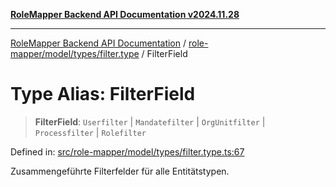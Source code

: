 [**RoleMapper Backend API Documentation v2024.11.28**](../../../../../README.md)

***

[RoleMapper Backend API Documentation](../../../../../modules.md) / [role-mapper/model/types/filter.type](../README.md) / FilterField

# Type Alias: FilterField

> **FilterField**: `Userfilter` \| `Mandatefilter` \| `OrgUnitfilter` \| `Processfilter` \| `Rolefilter`

Defined in: [src/role-mapper/model/types/filter.type.ts:67](https://github.com/FlowCraft-AG/RoleMapper/blob/536244048d4b335d6a9047c5d05cfa1a8bc97efb/backend/src/role-mapper/model/types/filter.type.ts#L67)

Zusammengeführte Filterfelder für alle Entitätstypen.
